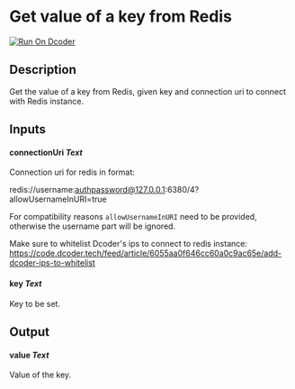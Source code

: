 # Get value of a key from Redis

[![Run On Dcoder](https://static-content.dcoder.tech/dcoder-assets/run-on-dcoder.svg)](https://code.dcoder.tech/feed/block/614c7a90244dc567c4cd3ba0)

## Description

Get the value of a key from Redis, given key and connection uri to connect with Redis instance.

## Inputs

#### **connectionUri** _Text_

Connection uri for redis in format:

redis://username:authpassword@127.0.0.1:6380/4?allowUsernameInURI=true

For compatibility reasons `allowUsernameInURI` need to be provided, otherwise the username part will be ignored.

Make sure to whitelist Dcoder's ips to connect to redis instance: https://code.dcoder.tech/feed/article/6055aa0f646cc60a0c9ac65e/add-dcoder-ips-to-whitelist

#### **key** _Text_

Key to be set.

## Output

#### **value** _Text_

Value of the key.
